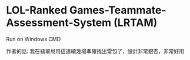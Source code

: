 # LOL-Ranked Games-Teammate-Assessment-System (LRTAM)
Run on Windows CMD

作者的話: 我在翡翠局用這連續幾場準確找出雷包了，設計非常銀杏，非常好用
